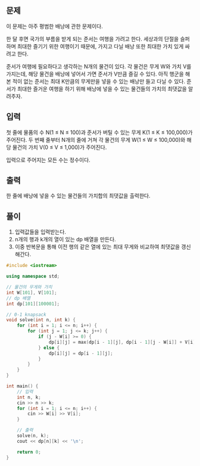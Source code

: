 ## 문제
이 문제는 아주 평범한 배낭에 관한 문제이다.

한 달 후면 국가의 부름을 받게 되는 준서는 여행을 가려고 한다. 세상과의 단절을 슬퍼하며 최대한 즐기기 위한 여행이기 때문에, 가지고 다닐 배낭 또한 최대한 가치 있게 싸려고 한다.

준서가 여행에 필요하다고 생각하는 N개의 물건이 있다. 각 물건은 무게 W와 가치 V를 가지는데, 해당 물건을 배낭에 넣어서 가면 준서가 V만큼 즐길 수 있다. 아직 행군을 해본 적이 없는 준서는 최대 K만큼의 무게만을 넣을 수 있는 배낭만 들고 다닐 수 있다. 준서가 최대한 즐거운 여행을 하기 위해 배낭에 넣을 수 있는 물건들의 가치의 최댓값을 알려주자.

## 입력
첫 줄에 물품의 수 N(1 ≤ N ≤ 100)과 준서가 버틸 수 있는 무게 K(1 ≤ K ≤ 100,000)가 주어진다. 두 번째 줄부터 N개의 줄에 거쳐 각 물건의 무게 W(1 ≤ W ≤ 100,000)와 해당 물건의 가치 V(0 ≤ V ≤ 1,000)가 주어진다.

입력으로 주어지는 모든 수는 정수이다.

## 출력
한 줄에 배낭에 넣을 수 있는 물건들의 가치합의 최댓값을 출력한다.

## 풀이
1. 입력값들을 입력받는다.
2. n개의 행과 k개의 열이 있는 dp 배열을 만든다.
3. 이중 반복문을 통해 이전 행의 같은 열에 있는 최대 무게와 비교하여 최댓값을 갱신해간다.

```cpp
#include <iostream>

using namespace std;

// 물건의 무게와 가치
int W[101], V[101];
// dp 배열
int dp[101][100001];

// 0-1 knapsack
void solve(int n, int k) {
    for (int i = 1; i <= n; i++) {
        for (int j = 1; j <= k; j++) {
            if (j - W[i] >= 0) {
                dp[i][j] = max(dp[i - 1][j], dp[i - 1][j - W[i]] + V[i]);
            } else {
                dp[i][j] = dp[i - 1][j];
            }
        }
    }
}

int main() {
    // 입력
    int n, k;
    cin >> n >> k;
    for (int i = 1; i <= n; i++) {
        cin >> W[i] >> V[i];
    }

    // 출력
    solve(n, k);
    cout << dp[n][k] << '\n';

    return 0;
}
```

